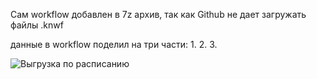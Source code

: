 Сам workflow добавлен в 7z архив, так как Github не дает загружать файлы .knwf

данные в workflow поделил на три части:
1. 
2.
3.

![Выгрузка по расписанию](/KNIME/Выгрузка%20по%20расписанию/Выгрузка%20по%20расписанию.PNG)

